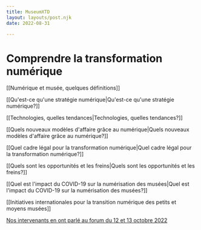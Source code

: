 ```yaml
---
title: MuseumXTD  
layout: layouts/post.njk  
date: 2022-08-31

---
```

# Comprendre la transformation numérique
[[Numérique et musée, quelques définitions]]

[[Qu'est-ce qu'une stratégie numérique|Qu'est-ce qu'une stratégie numérique?]]

[[Technologies, quelles tendances|Technologies, quelles tendances?]]

[[Quels nouveaux modèles d'affaire grâce au numérique|Quels nouveaux modèles d'affaire grâce au numérique?]]

[[Quel cadre légal pour la transformation numérique|Quel cadre légal pour la transformation numérique?]]

[[Quels sont les opportunités et les freins|Quels sont les opportunités et les freins?]]

[[Quel est l'impact du COVID-19 sur la numérisation des musées|Quel est l'impact du COVID-19 sur la numérisation des musées?]]

[[Initiatives internationales pour la transition numérique des petits et moyens musées]]

[Nos intervenants en ont parlé au forum du 12 et 13 octobre 2022](https://www.youtube.com/channel/UCTZJM5WsXDkH8QgMdACUNyw)